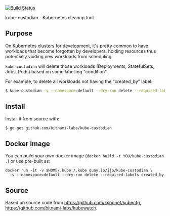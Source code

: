 [![Build Status](https://travis-ci.org/jjo/kube-custodian.svg?branch=master)](https://travis-ci.org/jjo/kube-custodian)

kube-custodian - Kubernetes cleanup tool

## Purpose

On Kubernetes clusters for development, it's pretty common to have
workloads that become forgotten by developers, holding resources thus
potentially voiding new workloads from scheduling.

`kube-custodian` will delete those workloads (Deployments,
StatefulSets, Jobs, Pods) based on some labelling "condition".

For example, to delete all workloads not having the "created_by"
label:

```bash
$ kube-custodian -v --namespace=default --dry-run delete --required-labels created_by
```

## Install

Install it from source with:

```bash
$ go get github.com/bitnami-labs/kube-custodian
```

## Docker image

You can build your own docker image (`docker build -t YOU/kube-custodian .`)
or use pre-built as:

```
docker run -it -v $HOME/.kube:/.kube quay.io/jjo/kube-custodian \
  -v --namespace=default --dry-run delete --required-labels created_by
```

## Source

Based on source code from https://github.com/ksonnet/kubecfg,
https://github.com/bitnami-labs/kubewatch.
